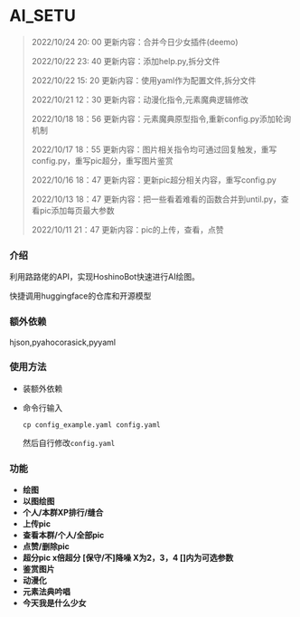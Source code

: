 
# AI_SETU

> 2022/10/24 20:   00 更新内容：合并今日少女插件(deemo)
>
> 2022/10/22 23:   40 更新内容：添加help.py,拆分文件
>
> 2022/10/22 15:   20 更新内容：使用yaml作为配置文件,拆分文件
>
> 2022/10/21 12：30 更新内容：动漫化指令,元素魔典逻辑修改
>
> 2022/10/18 18：56 更新内容：元素魔典原型指令,重新config.py添加轮询机制
>
> 2022/10/17 18：55 更新内容：图片相关指令均可通过回复触发，重写config.py，重写pic超分，重写图片鉴赏
>
> 2022/10/16 18：47 更新内容：更新pic超分相关内容，重写config.py
>
> 2022/10/13 18：47 更新内容：把一些看着难看的函数合并到until.py，查看pic添加每页最大参数
>
> 2022/10/11 21：47 更新内容：pic的上传，查看，点赞



### **介绍**

利用路路佬的API，实现HoshinoBot快速进行AI绘图。

快捷调用huggingface的仓库和开源模型

### 额外依赖

hjson,pyahocorasick,pyyaml

### 使用方法

- 装额外依赖

- 命令行输入

  ```
  cp config_example.yaml config.yaml
  ```

  然后自行修改`config.yaml` 

### 功能

* **绘图**
* **以图绘图**
* **个人/本群XP排行/缝合**
* **上传pic**
* **查看本群/个人/全部pic**
* **点赞/删除pic**
* **超分pic x倍超分 [保守/不]降噪   X为2，3，4   []内为可选参数**
* **鉴赏图片**
* **动漫化**
* **元素法典吟唱**
* **今天我是什么少女**

